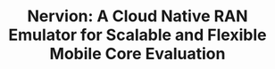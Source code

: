 ---
layout: default
title: "Nervion: A Cloud Native RAN Emulator for Scalable and Flexible Mobile Core Evaluation"
authors: "<em>Jon Larrea</em>, Mahesh K. Marina and Jacobus Van der Merwe"
venue: "The 27th Annual International Conference on Mobile Computing and Networking"
venue_short: "MobiCom '21"
year: "2021"
link: ""
---